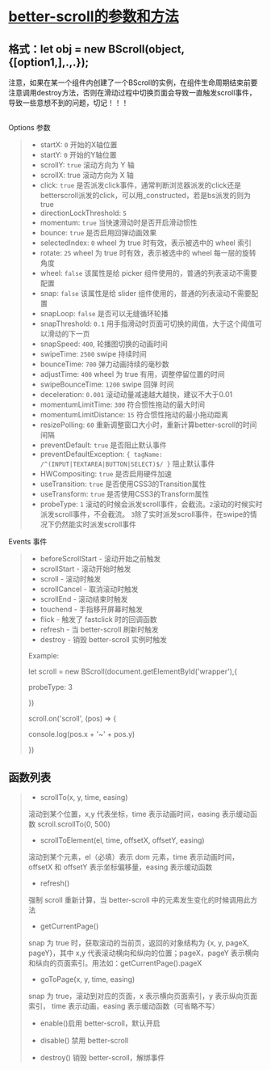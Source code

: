# [better-scroll的参数和方法](https://www.cnblogs.com/cangqinglang/p/8553746.html)



## 格式：let obj = new BScroll(object,{[option1,],.,.});

 

注意，如果在某一个组件内创建了一个BScroll的实例，在组件生命周期结束前要注意调用destroy方法，否则在滑动过程中切换页面会导致一直触发scroll事件，导致一些意想不到的问题，切记！！！

##  

Options 参数

 

> - startX: `0` 开始的X轴位置
> - startY: `0` 开始的Y轴位置
> - scrollY: `true` 滚动方向为 Y 轴
> - scrollX: true 滚动方向为 X 轴
> - click: `true` 是否派发click事件，通常判断浏览器派发的click还是betterscroll派发的click，可以用_constructed，若是bs派发的则为true
> - directionLockThreshold: `5`
> - momentum: `true` 当快速滑动时是否开启滑动惯性
> - bounce: `true` 是否启用回弹动画效果
> - selectedIndex: `0` wheel 为 true 时有效，表示被选中的 wheel 索引
> - rotate: `25` wheel 为 true 时有效，表示被选中的 wheel 每一层的旋转角度
> - wheel: `false` 该属性是给 picker 组件使用的，普通的列表滚动不需要配置
> - snap: `false` 该属性是给 slider 组件使用的，普通的列表滚动不需要配置
> - snapLoop: `false` 是否可以无缝循环轮播
> - snapThreshold: `0.1` 用手指滑动时页面可切换的阈值，大于这个阈值可以滑动的下一页
> - snapSpeed: `400`, 轮播图切换的动画时间
> - swipeTime: `2500` swipe 持续时间
> - bounceTime: `700` 弹力动画持续的毫秒数
> - adjustTime: `400` wheel 为 true 有用，调整停留位置的时间
> - swipeBounceTime: `1200` swipe 回弹 时间
> - deceleration: `0.001` 滚动动量减速越大越快，建议不大于0.01
> - momentumLimitTime: `300` 符合惯性拖动的最大时间
> - momentumLimitDistance: `15` 符合惯性拖动的最小拖动距离
> - resizePolling: `60` 重新调整窗口大小时，重新计算better-scroll的时间间隔
> - preventDefault: `true` 是否阻止默认事件
> - preventDefaultException: `{ tagName: /^(INPUT|TEXTAREA|BUTTON|SELECT)$/ }` 阻止默认事件
> - HWCompositing: `true` 是否启用硬件加速
> - useTransition: `true` 是否使用CSS3的Transition属性
> - useTransform: `true` 是否使用CSS3的Transform属性
> - probeType: `1` 滚动的时候会派发scroll事件，会截流。`2`滚动的时候实时派发scroll事件，不会截流。 `3`除了实时派发scroll事件，在swipe的情况下仍然能实时派发scroll事件

 

 Events 事件

> - beforeScrollStart - 滚动开始之前触发
> - scrollStart - 滚动开始时触发
> - scroll - 滚动时触发
> - scrollCancel - 取消滚动时触发
> - scrollEnd - 滚动结束时触发
> - touchend - 手指移开屏幕时触发
> - flick - 触发了 fastclick 时的回调函数
> - refresh - 当 better-scroll 刷新时触发
> - destroy - 销毁 better-scroll 实例时触发
>
> Example:
>
> let scroll = new BScroll(document.getElementById('wrapper'),{
>
>    probeType: 3
>
> })
>
>  
>
> scroll.on('scroll', (pos) => {
>
>   console.log(pos.x + '~' + pos.y)
>
> })

 

## 函数列表

> - scrollTo(x, y, time, easing)
>
> 滚动到某个位置，x,y 代表坐标，time 表示动画时间，easing 表示缓动函数
> scroll.scrollTo(0, 500)
>
>  
>
> - scrollToElement(el, time, offsetX, offsetY, easing)
>
> 滚动到某个元素，el（必填）表示 dom 元素，time 表示动画时间，offsetX 和 offsetY 表示坐标偏移量，easing 表示缓动函数
>
>  
>
> - refresh()
>
> 强制 scroll 重新计算，当 better-scroll 中的元素发生变化的时候调用此方法
>
>  
>
> - getCurrentPage()
>
> snap 为 true 时，获取滚动的当前页，返回的对象结构为 {x, y, pageX, pageY}，其中 x,y 代表滚动横向和纵向的位置；pageX，pageY 表示横向和纵向的页面索引。用法如：getCurrentPage().pageX
>
>  
>
> - goToPage(x, y, time, easing)
>
> snap 为 true，滚动到对应的页面，x 表示横向页面索引，y 表示纵向页面索引， time 表示动画，easing 表示缓动函数（可省略不写）
>
>  
>
> - enable()启用 better-scroll，默认开启
>
>  
>
> - disable()  禁用 better-scroll
>
>  
>
> - destroy() 销毁 better-scroll，解绑事件